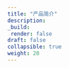 ```yaml
---
title: "产品简介"
description:
_build:
 render: false 
draft: false
collapsible: true
weight: 20
---
```


